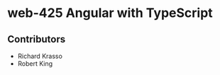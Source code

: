 <h1>web-425 Angular with TypeScript</h1>
<h2>Contributors</h2>
<ul>
  <li>Richard Krasso</li>
  <li>Robert King</li>
</ul>
